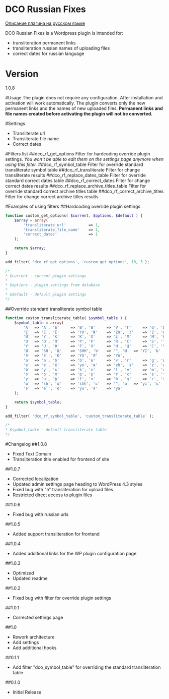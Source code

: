 # DCO Russian Fixes

[Описание плагина на русском языке](http://www.compnot.ru/wordpress/dco-russian-fixes-korrektiruem-russkij-wordpress.html "Страница плагина на русском языке")

DCO Russian Fixes is a Wordpress plugin is intended for:
  - transliteration permanent links
  - transliteration russian names of uploading files
  - correct dates for russian language

# Version
1.0.8

#Usage
The plugin does not require any configuration. After installation and activation will work automatically. The plugin converts only the new permanent links and the names of new uploaded files. **Permanent links and file names created before activating the plugin will not be converted.**

#Settings
 - Transliterate url
 - Transliterate file name
 - Correct dates

#Filters list
##dco_rf_get_options
Filter for hardcoding override plugin settings. *You won't be able to edit them on the settings page anymore when using this filter.*
##dco_rf_symbol_table
Filter for override standard transliterate symbol table
##dco_rf_transliterate
Filter for change transliterate results
##dco_rf_replace_dates_table
Filter for override standard correct dates table
##dco_rf_correct_dates
Filter for change correct dates results
##dco_rf_replace_archive_titles_table
Filter for override standard correct archive titles table
##dco_rf_correct_archive_titles
Filter for change correct archive titles results

#Examples of using filters
##Hardcoding override plugin settings
```php
function custom_get_options( $current, $options, $default ) {
	$array = array(
		'transliterate_url'			 => 1,
		'transliterate_file_name'	 => 1,
		'correct_dates'				 => 1
	);

	return $array;
}

add_filter( 'dco_rf_get_options', 'custom_get_options', 10, 3 );

/*
* $current - current plugin settings
*
* $options - plugin settings from database
*
* $default - default plugin settings
*/
```

##Override standard transliterate symbol table
```php
function custom_transliterate_table( $symbol_table ) {
	$symbol_table = array(
		'А'	 => 'A', 'Б'	 => 'B', 'В'	 => 'V', 'Г'	 => 'G', 'Д'	 => 'D',
		'Е'	 => 'E', 'Ё'	 => 'YO', 'Ж'	 => 'ZH', 'З'	 => 'Z', 'И'	 => 'I',
		'Й'	 => 'Y', 'К'	 => 'K', 'Л'	 => 'L', 'М'	 => 'M', 'Н'	 => 'N',
		'О'	 => 'O', 'П'	 => 'P', 'Р'	 => 'R', 'С'	 => 'S', 'Т'	 => 'T',
		'У'	 => 'U', 'Ф'	 => 'F', 'Х'	 => 'H', 'Ц'	 => 'C', 'Ч'	 => 'CH',
		'Ш'	 => 'SH', 'Щ'	 => 'SHH', 'Ъ'	 => "", 'Ы'	 => 'YI', 'Ь'	 => "",
		'Э'	 => 'E`', 'Ю'	 => 'YU', 'Я'	 => 'YA',
		'а'	 => 'a', 'б'	 => 'b', 'в'	 => 'v', 'г'	 => 'g', 'д'	 => 'd',
		'е'	 => 'e', 'ё'	 => 'yo', 'ж'	 => 'zh', 'з'	 => 'z', 'и'	 => 'i',
		'й'	 => 'y', 'к'	 => 'k', 'л'	 => 'l', 'м'	 => 'm', 'н'	 => 'n',
		'о'	 => 'o', 'п'	 => 'p', 'р'	 => 'r', 'с'	 => 's', 'т'	 => 't',
		'у'	 => 'u', 'ф'	 => 'f', 'х'	 => 'h', 'ц'	 => 'c', 'ч'	 => 'ch',
		'ш'	 => 'sh', 'щ'	 => 'shh', 'ь'	 => "", 'ы'	 => 'yi', 'ъ'	 => "",
		'э'	 => 'e`', 'ю'	 => 'yu', 'я'	 => 'ya'
	);

	return $symbol_table;
}

add_filter( 'dco_rf_symbol_table', 'custom_transliterate_table' );

/*
* $symbol_table - default transliterate table
*/
```

#Changelog
##1.0.8
 - Fixed Text Domain
 - Transliteration title enabled for frontend of site

##1.0.7
 - Corrected localization
 - Updated admin settings page heading to WordPress 4.3 styles
 - Fixed bug with "э" transliteration for upload files
 - Restricted direct access to plugin files

##1.0.6
 - Fixed bug with russian urls

##1.0.5
 - Added support transliteration for frontend

##1.0.4
 - Added additional links for the WP plugin configuration page

##1.0.3
 - Optimized
 - Updated readme
 
##1.0.2
 - Fixed bug with filter for override plugin settings

##1.0.1
 - Corrected settings page

##1.0
 - Rework architecture
 - Add settings
 - Add additional hooks

##0.1.1
- Add filter "dco_symbol_table" for overriding the standard transliteration table

##0.1.0
- Initial Release